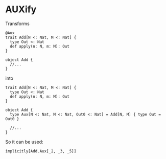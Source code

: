 # AUXify

Transforms

```
@Aux
trait Add[N <: Nat, M <: Nat] {
  type Out <: Nat
  def apply(n: N, m: M): Out
}

object Add {
  //...
}
```

into

```
trait Add[N <: Nat, M <: Nat] {
  type Out <: Nat
  def apply(n: N, m: M): Out
}

object Add {
  type Aux[N <: Nat, M <: Nat, Out0 <: Nat] = Add[N, M] { type Out = Out0 }
  
  //...
}
```

So it can be used:

```
implicitly[Add.Aux[_2, _3, _5]]
```
